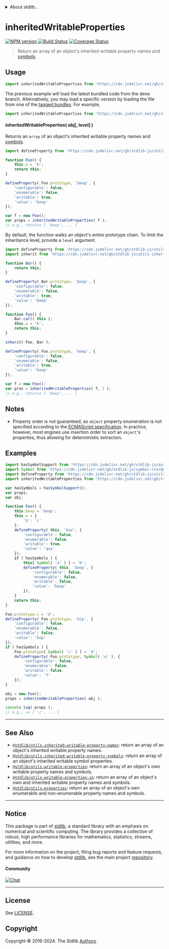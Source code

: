 <!--

@license Apache-2.0

Copyright (c) 2018 The Stdlib Authors.

Licensed under the Apache License, Version 2.0 (the "License");
you may not use this file except in compliance with the License.
You may obtain a copy of the License at

   http://www.apache.org/licenses/LICENSE-2.0

Unless required by applicable law or agreed to in writing, software
distributed under the License is distributed on an "AS IS" BASIS,
WITHOUT WARRANTIES OR CONDITIONS OF ANY KIND, either express or implied.
See the License for the specific language governing permissions and
limitations under the License.

-->


<details>
  <summary>
    About stdlib...
  </summary>
  <p>We believe in a future in which the web is a preferred environment for numerical computation. To help realize this future, we've built stdlib. stdlib is a standard library, with an emphasis on numerical and scientific computation, written in JavaScript (and C) for execution in browsers and in Node.js.</p>
  <p>The library is fully decomposable, being architected in such a way that you can swap out and mix and match APIs and functionality to cater to your exact preferences and use cases.</p>
  <p>When you use stdlib, you can be absolutely certain that you are using the most thorough, rigorous, well-written, studied, documented, tested, measured, and high-quality code out there.</p>
  <p>To join us in bringing numerical computing to the web, get started by checking us out on <a href="https://github.com/stdlib-js/stdlib">GitHub</a>, and please consider <a href="https://opencollective.com/stdlib">financially supporting stdlib</a>. We greatly appreciate your continued support!</p>
</details>

# inheritedWritableProperties

[![NPM version][npm-image]][npm-url] [![Build Status][test-image]][test-url] [![Coverage Status][coverage-image]][coverage-url] <!-- [![dependencies][dependencies-image]][dependencies-url] -->

> Return an array of an object's inherited writable property names and [symbols][@stdlib/symbol/ctor].



<section class="usage">

## Usage

<!-- eslint-disable id-length -->

```javascript
import inheritedWritableProperties from 'https://cdn.jsdelivr.net/gh/stdlib-js/utils-inherited-writable-properties@deno/mod.js';
```
The previous example will load the latest bundled code from the deno branch. Alternatively, you may load a specific version by loading the file from one of the [tagged bundles](https://github.com/stdlib-js/utils-inherited-writable-properties/tags). For example,

```javascript
import inheritedWritableProperties from 'https://cdn.jsdelivr.net/gh/stdlib-js/utils-inherited-writable-properties@v0.2.1-deno/mod.js';
```

#### inheritedWritableProperties( obj\[, level] )

Returns an `array` of an object's inherited writable property names and [symbols][@stdlib/symbol/ctor].

<!-- eslint-disable id-length -->

```javascript
import defineProperty from 'https://cdn.jsdelivr.net/gh/stdlib-js/utils-define-property@deno/mod.js';

function Foo() {
    this.a = 'b';
    return this;
}

defineProperty( Foo.prototype, 'beep', {
    'configurable': false,
    'enumerable': false,
    'writable': true,
    'value': 'boop'
});

var f = new Foo();
var props = inheritedWritableProperties( f );
// e.g., returns [ 'beep', ... ]
```

By default, the function walks an object's entire prototype chain. To limit the inheritance level, provide a `level` argument.

<!-- eslint-disable id-length -->

```javascript
import defineProperty from 'https://cdn.jsdelivr.net/gh/stdlib-js/utils-define-property@deno/mod.js';
import inherit from 'https://cdn.jsdelivr.net/gh/stdlib-js/utils-inherit@deno/mod.js';

function Bar() {
    return this;
}

defineProperty( Bar.prototype, 'boop', {
    'configurable': false,
    'enumerable': false,
    'writable': true,
    'value': 'beep'
});

function Foo() {
    Bar.call( this );
    this.a = 'b';
    return this;
}

inherit( Foo, Bar );

defineProperty( Foo.prototype, 'beep', {
    'configurable': false,
    'enumerable': false,
    'writable': true,
    'value': 'boop'
});

var f = new Foo();
var pros = inheritedWritableProperties( f, 1 );
// e.g., returns [ 'beep', ... ]
```

</section>

<!-- /.usage -->

<section class="notes">

## Notes

-   Property order is not guaranteed, as `object` property enumeration is not specified according to the [ECMAScript specification][ecma-262-for-in]. In practice, however, most engines use insertion order to sort an `object`'s properties, thus allowing for deterministic extraction.

</section>

<!-- /.notes -->

<section class="examples">

## Examples

<!-- eslint-disable id-length -->

<!-- eslint no-undef: "error" -->

```javascript
import hasSymbolSupport from 'https://cdn.jsdelivr.net/gh/stdlib-js/assert-has-symbol-support@deno/mod.js';
import Symbol from 'https://cdn.jsdelivr.net/gh/stdlib-js/symbol-ctor@deno/mod.js';
import defineProperty from 'https://cdn.jsdelivr.net/gh/stdlib-js/utils-define-property@deno/mod.js';
import inheritedWritableProperties from 'https://cdn.jsdelivr.net/gh/stdlib-js/utils-inherited-writable-properties@deno/mod.js';

var hasSymbols = hasSymbolSupport();
var props;
var obj;

function Foo() {
    this.beep = 'boop';
    this.a = {
        'b': 'c'
    };
    defineProperty( this, 'baz', {
        'configurable': false,
        'enumerable': false,
        'writable': true,
        'value': 'qux'
    });
    if ( hasSymbols ) {
        this[ Symbol( 'a' ) ] = 'b';
        defineProperty( this, 'beep', {
            'configurable': false,
            'enumerable': false,
            'writable': false,
            'value': 'boop'
        });
    }
    return this;
}

Foo.prototype.c = 'd';
defineProperty( Foo.prototype, 'bip', {
    'configurable': false,
    'enumerable': false,
    'writable': false,
    'value': 'bop'
});
if ( hasSymbols ) {
    Foo.prototype[ Symbol( 'c' ) ] = 'd';
    defineProperty( Foo.prototype, Symbol( 'e' ), {
        'configurable': false,
        'enumerable': false,
        'writable': false,
        'value': 'f'
    });
}

obj = new Foo();
props = inheritedWritableProperties( obj );

console.log( props );
// e.g., => [ 'c', ... ]
```

</section>

<!-- /.examples -->

<!-- Section for related `stdlib` packages. Do not manually edit this section, as it is automatically populated. -->

<section class="related">

* * *

## See Also

-   <span class="package-name">[`@stdlib/utils-inherited-writable-property-names`][@stdlib/utils/inherited-writable-property-names]</span><span class="delimiter">: </span><span class="description">return an array of an object's inherited writable property names.</span>
-   <span class="package-name">[`@stdlib/utils-inherited-writable-property-symbols`][@stdlib/utils/inherited-writable-property-symbols]</span><span class="delimiter">: </span><span class="description">return an array of an object's inherited writable symbol properties.</span>
-   <span class="package-name">[`@stdlib/utils-writable-properties`][@stdlib/utils/writable-properties]</span><span class="delimiter">: </span><span class="description">return an array of an object's own writable property names and symbols.</span>
-   <span class="package-name">[`@stdlib/utils-writable-properties-in`][@stdlib/utils/writable-properties-in]</span><span class="delimiter">: </span><span class="description">return an array of an object's own and inherited writable property names and symbols.</span>
-   <span class="package-name">[`@stdlib/utils-properties`][@stdlib/utils/properties]</span><span class="delimiter">: </span><span class="description">return an array of an object's own enumerable and non-enumerable property names and symbols.</span>

</section>

<!-- /.related -->

<!-- Section for all links. Make sure to keep an empty line after the `section` element and another before the `/section` close. -->


<section class="main-repo" >

* * *

## Notice

This package is part of [stdlib][stdlib], a standard library with an emphasis on numerical and scientific computing. The library provides a collection of robust, high performance libraries for mathematics, statistics, streams, utilities, and more.

For more information on the project, filing bug reports and feature requests, and guidance on how to develop [stdlib][stdlib], see the main project [repository][stdlib].

#### Community

[![Chat][chat-image]][chat-url]

---

## License

See [LICENSE][stdlib-license].


## Copyright

Copyright &copy; 2016-2024. The Stdlib [Authors][stdlib-authors].

</section>

<!-- /.stdlib -->

<!-- Section for all links. Make sure to keep an empty line after the `section` element and another before the `/section` close. -->

<section class="links">

[npm-image]: http://img.shields.io/npm/v/@stdlib/utils-inherited-writable-properties.svg
[npm-url]: https://npmjs.org/package/@stdlib/utils-inherited-writable-properties

[test-image]: https://github.com/stdlib-js/utils-inherited-writable-properties/actions/workflows/test.yml/badge.svg?branch=v0.2.1
[test-url]: https://github.com/stdlib-js/utils-inherited-writable-properties/actions/workflows/test.yml?query=branch:v0.2.1

[coverage-image]: https://img.shields.io/codecov/c/github/stdlib-js/utils-inherited-writable-properties/main.svg
[coverage-url]: https://codecov.io/github/stdlib-js/utils-inherited-writable-properties?branch=v0.2.1

<!--

[dependencies-image]: https://img.shields.io/david/stdlib-js/utils-inherited-writable-properties.svg
[dependencies-url]: https://david-dm.org/stdlib-js/utils-inherited-writable-properties/main

-->

[chat-image]: https://img.shields.io/gitter/room/stdlib-js/stdlib.svg
[chat-url]: https://app.gitter.im/#/room/#stdlib-js_stdlib:gitter.im

[stdlib]: https://github.com/stdlib-js/stdlib

[stdlib-authors]: https://github.com/stdlib-js/stdlib/graphs/contributors

[umd]: https://github.com/umdjs/umd
[es-module]: https://developer.mozilla.org/en-US/docs/Web/JavaScript/Guide/Modules

[deno-url]: https://github.com/stdlib-js/utils-inherited-writable-properties/tree/deno
[deno-readme]: https://github.com/stdlib-js/utils-inherited-writable-properties/blob/deno/README.md
[umd-url]: https://github.com/stdlib-js/utils-inherited-writable-properties/tree/umd
[umd-readme]: https://github.com/stdlib-js/utils-inherited-writable-properties/blob/umd/README.md
[esm-url]: https://github.com/stdlib-js/utils-inherited-writable-properties/tree/esm
[esm-readme]: https://github.com/stdlib-js/utils-inherited-writable-properties/blob/esm/README.md
[branches-url]: https://github.com/stdlib-js/utils-inherited-writable-properties/blob/main/branches.md

[stdlib-license]: https://raw.githubusercontent.com/stdlib-js/utils-inherited-writable-properties/main/LICENSE

[ecma-262-for-in]: https://262.ecma-international.org/5.1/#sec-12.6.4

[@stdlib/symbol/ctor]: https://github.com/stdlib-js/symbol-ctor/tree/deno

<!-- <related-links> -->

[@stdlib/utils/inherited-writable-property-names]: https://github.com/stdlib-js/utils-inherited-writable-property-names/tree/deno

[@stdlib/utils/inherited-writable-property-symbols]: https://github.com/stdlib-js/utils-inherited-writable-property-symbols/tree/deno

[@stdlib/utils/writable-properties]: https://github.com/stdlib-js/utils-writable-properties/tree/deno

[@stdlib/utils/writable-properties-in]: https://github.com/stdlib-js/utils-writable-properties-in/tree/deno

[@stdlib/utils/properties]: https://github.com/stdlib-js/utils-properties/tree/deno

<!-- </related-links> -->

</section>

<!-- /.links -->
